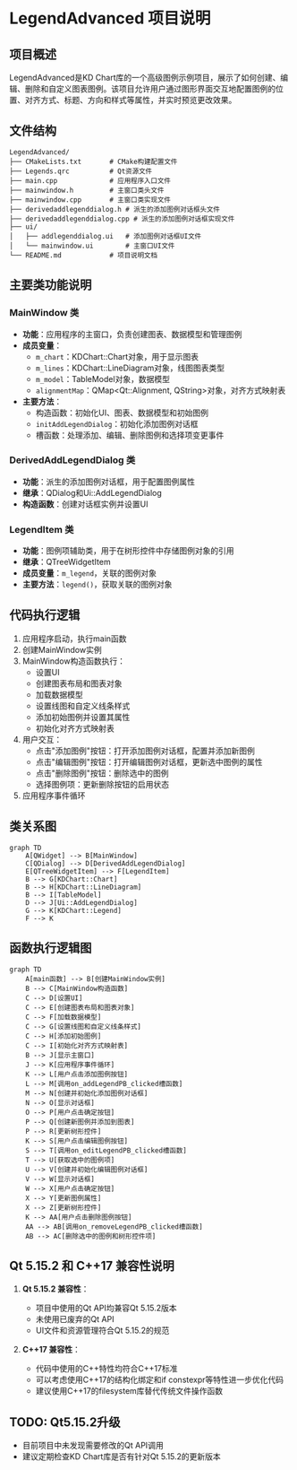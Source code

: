 # LegendAdvanced 项目说明

## 项目概述

LegendAdvanced是KD Chart库的一个高级图例示例项目，展示了如何创建、编辑、删除和自定义图表图例。该项目允许用户通过图形界面交互地配置图例的位置、对齐方式、标题、方向和样式等属性，并实时预览更改效果。

## 文件结构

```
LegendAdvanced/
├── CMakeLists.txt       # CMake构建配置文件
├── Legends.qrc          # Qt资源文件
├── main.cpp             # 应用程序入口文件
├── mainwindow.h         # 主窗口类头文件
├── mainwindow.cpp       # 主窗口类实现文件
├── derivedaddlegenddialog.h # 派生的添加图例对话框头文件
├── derivedaddlegenddialog.cpp # 派生的添加图例对话框实现文件
├── ui/
│   ├── addlegenddialog.ui   # 添加图例对话框UI文件
│   └── mainwindow.ui        # 主窗口UI文件
└── README.md            # 项目说明文档
```

## 主要类功能说明

### MainWindow 类

- **功能**：应用程序的主窗口，负责创建图表、数据模型和管理图例
- **成员变量**：
  - `m_chart`：KDChart::Chart对象，用于显示图表
  - `m_lines`：KDChart::LineDiagram对象，线图图表类型
  - `m_model`：TableModel对象，数据模型
  - `alignmentMap`：QMap<Qt::Alignment, QString>对象，对齐方式映射表
- **主要方法**：
  - 构造函数：初始化UI、图表、数据模型和初始图例
  - `initAddLegendDialog`：初始化添加图例对话框
  - 槽函数：处理添加、编辑、删除图例和选择项变更事件

### DerivedAddLegendDialog 类

- **功能**：派生的添加图例对话框，用于配置图例属性
- **继承**：QDialog和Ui::AddLegendDialog
- **构造函数**：创建对话框实例并设置UI

### LegendItem 类

- **功能**：图例项辅助类，用于在树形控件中存储图例对象的引用
- **继承**：QTreeWidgetItem
- **成员变量**：`m_legend`，关联的图例对象
- **主要方法**：`legend()`，获取关联的图例对象

## 代码执行逻辑

1. 应用程序启动，执行main函数
2. 创建MainWindow实例
3. MainWindow构造函数执行：
   - 设置UI
   - 创建图表布局和图表对象
   - 加载数据模型
   - 设置线图和自定义线条样式
   - 添加初始图例并设置其属性
   - 初始化对齐方式映射表
4. 用户交互：
   - 点击"添加图例"按钮：打开添加图例对话框，配置并添加新图例
   - 点击"编辑图例"按钮：打开编辑图例对话框，更新选中图例的属性
   - 点击"删除图例"按钮：删除选中的图例
   - 选择图例项：更新删除按钮的启用状态
5. 应用程序事件循环

## 类关系图

```mermaid
graph TD
    A[QWidget] --> B[MainWindow]
    C[QDialog] --> D[DerivedAddLegendDialog]
    E[QTreeWidgetItem] --> F[LegendItem]
    B --> G[KDChart::Chart]
    B --> H[KDChart::LineDiagram]
    B --> I[TableModel]
    D --> J[Ui::AddLegendDialog]
    G --> K[KDChart::Legend]
    F --> K
```

## 函数执行逻辑图

```mermaid
graph TD
    A[main函数] --> B[创建MainWindow实例]
    B --> C[MainWindow构造函数]
    C --> D[设置UI]
    C --> E[创建图表布局和图表对象]
    C --> F[加载数据模型]
    C --> G[设置线图和自定义线条样式]
    C --> H[添加初始图例]
    C --> I[初始化对齐方式映射表]
    B --> J[显示主窗口]
    J --> K[应用程序事件循环]
    K --> L[用户点击添加图例按钮]
    L --> M[调用on_addLegendPB_clicked槽函数]
    M --> N[创建并初始化添加图例对话框]
    N --> O[显示对话框]
    O --> P[用户点击确定按钮]
    P --> Q[创建新图例并添加到图表]
    P --> R[更新树形控件]
    K --> S[用户点击编辑图例按钮]
    S --> T[调用on_editLegendPB_clicked槽函数]
    T --> U[获取选中的图例项]
    U --> V[创建并初始化编辑图例对话框]
    V --> W[显示对话框]
    W --> X[用户点击确定按钮]
    X --> Y[更新图例属性]
    X --> Z[更新树形控件]
    K --> AA[用户点击删除图例按钮]
    AA --> AB[调用on_removeLegendPB_clicked槽函数]
    AB --> AC[删除选中的图例和树形控件项]
```

## Qt 5.15.2 和 C++17 兼容性说明

1. **Qt 5.15.2 兼容性**：
   - 项目中使用的Qt API均兼容Qt 5.15.2版本
   - 未使用已废弃的Qt API
   - UI文件和资源管理符合Qt 5.15.2的规范

2. **C++17 兼容性**：
   - 代码中使用的C++特性均符合C++17标准
   - 可以考虑使用C++17的结构化绑定和if constexpr等特性进一步优化代码
   - 建议使用C++17的filesystem库替代传统文件操作函数

## TODO: Qt5.15.2升级

- 目前项目中未发现需要修改的Qt API调用
- 建议定期检查KD Chart库是否有针对Qt 5.15.2的更新版本